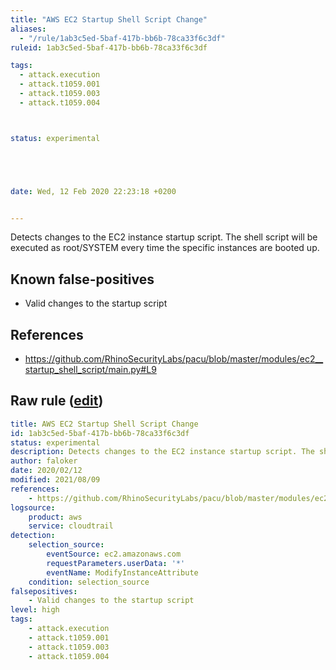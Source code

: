 ```yaml
---
title: "AWS EC2 Startup Shell Script Change"
aliases:
  - "/rule/1ab3c5ed-5baf-417b-bb6b-78ca33f6c3df"
ruleid: 1ab3c5ed-5baf-417b-bb6b-78ca33f6c3df

tags:
  - attack.execution
  - attack.t1059.001
  - attack.t1059.003
  - attack.t1059.004



status: experimental





date: Wed, 12 Feb 2020 22:23:18 +0200


---
```


Detects changes to the EC2 instance startup script. The shell script will be executed as root/SYSTEM every time the specific instances are booted up.

<!--more-->


## Known false-positives

* Valid changes to the startup script



## References

* https://github.com/RhinoSecurityLabs/pacu/blob/master/modules/ec2__startup_shell_script/main.py#L9


## Raw rule ([edit](https://github.com/SigmaHQ/sigma/edit/master/rules/cloud/aws/aws_ec2_startup_script_change.yml))
```yaml
title: AWS EC2 Startup Shell Script Change
id: 1ab3c5ed-5baf-417b-bb6b-78ca33f6c3df
status: experimental
description: Detects changes to the EC2 instance startup script. The shell script will be executed as root/SYSTEM every time the specific instances are booted up.
author: faloker
date: 2020/02/12
modified: 2021/08/09
references:
    - https://github.com/RhinoSecurityLabs/pacu/blob/master/modules/ec2__startup_shell_script/main.py#L9
logsource:
    product: aws
    service: cloudtrail
detection:
    selection_source:
        eventSource: ec2.amazonaws.com
        requestParameters.userData: '*'
        eventName: ModifyInstanceAttribute
    condition: selection_source
falsepositives:
    - Valid changes to the startup script
level: high
tags:
    - attack.execution
    - attack.t1059.001
    - attack.t1059.003
    - attack.t1059.004

```
